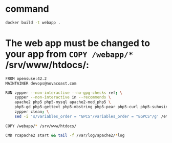 # command
```bash
docker build -t webapp .
```
# The web app must be changed to your app from ```COPY /webapp/*``` /srv/www/htdocs/:

```bash
FROM opensuse:42.2
MAINTAINER devops@novacoast.com

RUN zypper --non-interactive --no-gpg-checks ref; \
    zypper --non-interactive in --recommends \
    apache2 php5 php5-mysql apache2-mod_php5 \
    php5-gd php5-gettext php5-mbstring php5-pear php5-curl php5-suhosin; \
    zypper clean; \
    sed -i 's/variables_order = "GPCS"/variables_order = "EGPCS"/g' /etc/php5/apache2/php.ini
    
COPY /webapp/* /srv/www/htdocs/

CMD rcapache2 start && tail -f /var/log/apache2/*log
```
